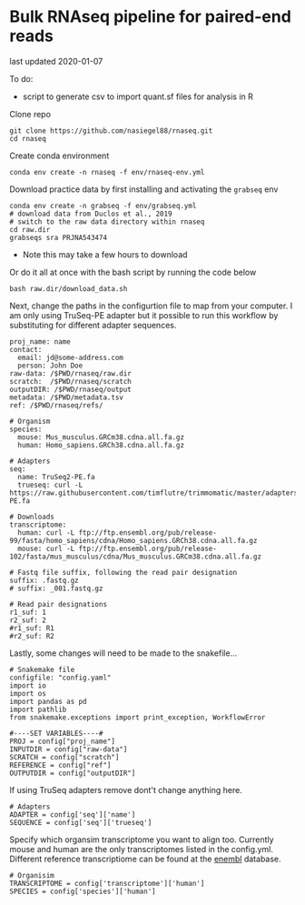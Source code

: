 # Bulk RNAseq pipeline for paired-end reads
last updated 2020-01-07

To do:
- script to generate csv to import quant.sf files for analysis in R

Clone repo
```
git clone https://github.com/nasiegel88/rnaseq.git
cd rnaseq
```

Create conda environment
```
conda env create -n rnaseq -f env/rnaseq-env.yml
```

Download practice data by first installing and activating the ```grabseq``` env
```
conda env create -n grabseq -f env/grabseq.yml
# download data from Duclos et al., 2019
# switch to the raw data directory within rnaseq
cd raw.dir
grabseqs sra PRJNA543474
```
* Note this may take a few hours to download

Or do it all at once with the bash script by running the code below
```
bash raw.dir/download_data.sh
```

Next, change the paths in the configurtion file to map from your computer. I am only using TruSeq-PE adapter but it possible to run this workflow by substituting for different adapter sequences.

```
proj_name: name
contact:
  email: jd@some-address.com
  person: John Doe
raw-data: /$PWD/rnaseq/raw.dir
scratch:  /$PWD/rnaseq/scratch
outputDIR: /$PWD/rnaseq/output
metadata: /$PWD/metadata.tsv
ref: /$PWD/rnaseq/refs/

# Organism
species:
  mouse: Mus_musculus.GRCm38.cdna.all.fa.gz
  human: Homo_sapiens.GRCh38.cdna.all.fa.gz

# Adapters
seq:
  name: TruSeq2-PE.fa
  trueseq: curl -L https://raw.githubusercontent.com/timflutre/trimmomatic/master/adapters/TruSeq2-PE.fa

# Downloads
transcriptome:
  human: curl -L ftp://ftp.ensembl.org/pub/release-99/fasta/homo_sapiens/cdna/Homo_sapiens.GRCh38.cdna.all.fa.gz
  mouse: curl -L ftp://ftp.ensembl.org/pub/release-102/fasta/mus_musculus/cdna/Mus_musculus.GRCm38.cdna.all.fa.gz

# Fastq file suffix, following the read pair designation
suffix: .fastq.gz
# suffix: _001.fastq.gz

# Read pair designations
r1_suf: 1
r2_suf: 2
#r1_suf: R1
#r2_suf: R2
```

Lastly, some changes will need to be made to the snakefile...

```
# Snakemake file
configfile: "config.yaml"
import io 
import os
import pandas as pd
import pathlib
from snakemake.exceptions import print_exception, WorkflowError

#----SET VARIABLES----#
PROJ = config["proj_name"]
INPUTDIR = config["raw-data"]
SCRATCH = config["scratch"]
REFERENCE = config["ref"]
OUTPUTDIR = config["outputDIR"]
```

If using TruSeq adapters remove dont't change anything here.

```
# Adapters
ADAPTER = config['seq']['name']
SEQUENCE = config['seq']['trueseq']
```

Specify which organsim transcriptome you want to align too. Currently mouse and human are the only transcriptomes listed in the config.yml. Different reference transcriptiome can be found at the [enembl](https://uswest.ensembl.org/info/data/ftp/index.html) database.

```
# Organisim
TRANSCRIPTOME = config['transcriptome']['human']
SPECIES = config['species']['human']
```